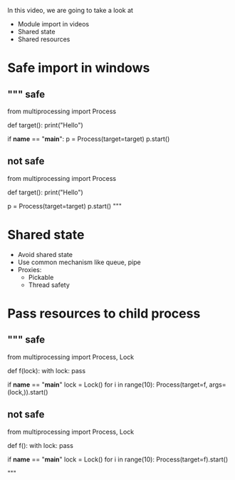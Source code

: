 In this video, we are going to take a look at
- Module import in videos
- Shared state
- Shared resources

# Safe import in windows
"""
safe
----------
from multiprocessing import Process

def target():
    print("Hello")

if __name__ == "__main__":
    p = Process(target=target)
    p.start()


not safe
----------
from multiprocessing import Process

def target():
    print("Hello")

p = Process(target=target)
p.start()
"""

# Shared state
- Avoid shared state
- Use common mechanism like queue, pipe
- Proxies:
    - Pickable
    - Thread safety

# Pass resources to child process
"""
safe
----------
from multiprocessing import Process, Lock

def f(lock):
    with lock:
        pass

if __name__ == "__main__"
    lock = Lock()
    for i in range(10):
        Process(target=f, args=(lock,)).start()


not safe
----------
from multiprocessing import Process, Lock

def f():
    with lock:
        pass

if __name__ == "__main__"
    lock = Lock()
    for i in range(10):
        Process(target=f).start()

"""